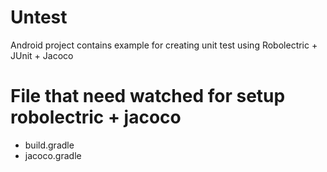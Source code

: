 # Untest
Android project contains example for creating unit test using Robolectric + JUnit + Jacoco

# File that need watched for setup robolectric + jacoco
- build.gradle
- jacoco.gradle
